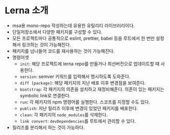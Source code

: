# Lerna 소개

- msa용 mono-repo 작성하는데 유용한 유틸리티 라이브러리이다.
- 단일저장소에서 다양한 패키지를 구성할 수 있다.
- 모든 프로젝트마다 공통적으로 eslint, prettier, babel 등을 루트에서 한 번만 설정해서 링크하는 것이 가능해진다.
- 패키지를 넘나들어 코드를 재사용하는 것이 가능해진다.
- 명령어셋
  - `init`: 해당 프로젝트에 lerna repo를 만들거나 최선버전으로 업데이트할 때 사용한다.
  - `version`: semver 키워드를 입력해서 명시하도록 도와준다.
  - `diff [package]`: 해당 패키지의 지난 배포 이후 변경점을 보여준다.
  - `bootstrap`: 각 패키지의 의존을 설치하고 재정비해준다. 의존이 있는 패키지는 symbolic link로 연결한다.
  - `run`: 각 패키지의 npm 명령어를 실행한다. 스코프를 지정할 수도 있다.
  - `publish`: 지난 릴리즈 이후에 변경이 있었던 패키지를 배포한다.
  - `clean`: 각 패키지의 `node_modules`를 삭제한다.
  - `link convert`: `devDependencies`를 루트에서 관리할 수 있다.
- 릴리즈를 분리해서 하는 것이 가능하다.